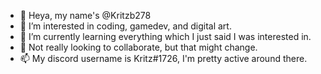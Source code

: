 - 👋 Heya, my name's @Kritzb278
- 👀 I’m interested in coding, gamedev, and digital art.
- 🌱 I’m currently learning everything which I just said I was interested in.
- 💞️ Not really looking to collaborate, but that might change.
- 📫 My discord username is Kritz#1726, I'm pretty active around there.

<!---
Kritzb278/Kritzb278 is a ✨ special ✨ repository because its `README.md` (this file) appears on your GitHub profile.
You can click the Preview link to take a look at your changes.
--->

